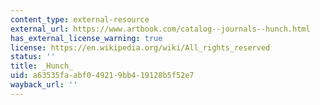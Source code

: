 ```yaml
---
content_type: external-resource
external_url: https://www.artbook.com/catalog--journals--hunch.html
has_external_license_warning: true
license: https://en.wikipedia.org/wiki/All_rights_reserved
status: ''
title: _Hunch_
uid: a63535fa-abf0-4921-9bb4-19128b5f52e7
wayback_url: ''
---
```

